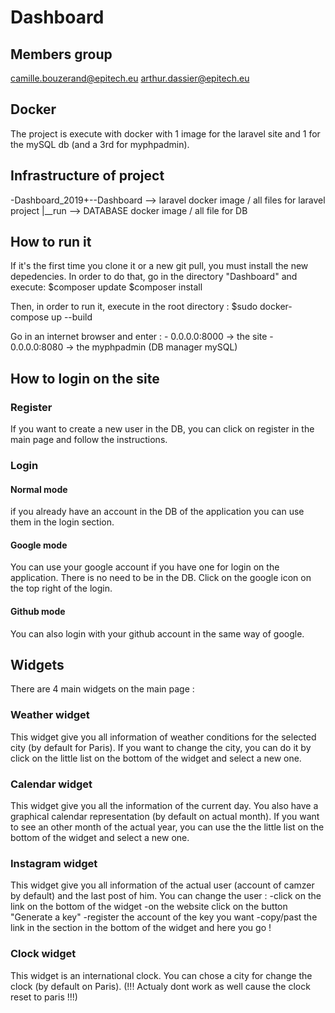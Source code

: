 # Dashboard

## Members group

camille.bouzerand@epitech.eu
arthur.dassier@epitech.eu

## Docker

The project is execute with docker with 1 image for the laravel site and 1 for the mySQL db (and a 3rd for myphpadmin).

## Infrastructure of project

-Dashboard_2019+--Dashboard --> laravel docker image / all files for laravel project
               |__run --> DATABASE docker image / all file for DB

## How to run it

If it's the first time you clone it or a new git pull, you must install the new depedencies.
In order to do that, go in the directory "Dashboard" and execute:
$composer update
$composer install

Then, in order to run it, execute in the root directory :
$sudo docker-compose up --build

Go in an internet browser and enter : - 0.0.0.0:8000 -> the site
                                      - 0.0.0.0:8080 -> the myphpadmin (DB manager mySQL)

## How to login on the site

### Register

If you want to create a new user in the DB, you can click on register in the main page and follow the instructions.

### Login

#### Normal mode

if you already have an account in the DB of the application you can use them in the login section.

#### Google mode

You can use your google account if you have one for login on the application. There is no need to be in the DB. Click on the google icon
on the top right of the login.

#### Github mode

You can also login with your github account in the same way of google.

## Widgets

There are 4 main widgets on the main page :

### Weather widget

This widget give you all information of weather conditions for the selected city (by default for Paris).
If you want to change the city, you can do it by click on the little list on the bottom of the widget and select a new one.

### Calendar widget

This widget give you all the information of the current day. You also have a graphical calendar representation (by default on actual month).
If you want to see an other month of the actual year, you can use the the little list on the bottom of the widget and select a new one.

### Instagram widget

This widget give you all information of the actual user (account of camzer by default) and the last post of him. You can change the user :
-click on the link on the bottom of the widget
-on the website click on the button "Generate a key"
-register the account of the key you want
-copy/past the link in the section in the bottom of the widget and here you go !

### Clock widget

This widget is an international clock. You can chose a city for change the clock (by default on Paris). (!!! Actualy dont work as well cause the clock reset to paris !!!)